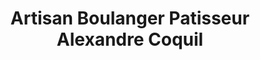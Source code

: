 ---
title: "Artisan Boulanger Patisseur Alexandre Coquil"
url: /plestin-les-greves/artisan-boulanger-patisseur-alexandre-coquil/
shop: boulangerie
---